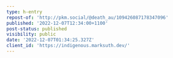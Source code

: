 ```yaml
---
type: h-entry
repost-of: 'http://pkm.social/@death_au/109426087178347096'
published: '2022-12-07T12:34:00+1100'
post-status: published
visibility: public
date: '2022-12-07T01:34:25.327Z'
client_id: 'https://indigenous.marksuth.dev/'
---
```


